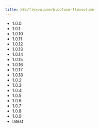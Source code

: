 ```yaml
---
title: k8s/flexvolume/blobfuse-flexvolume
---
```

- 1.0.0
- 1.0.1
- 1.0.10
- 1.0.11
- 1.0.12
- 1.0.13
- 1.0.14
- 1.0.15
- 1.0.16
- 1.0.17
- 1.0.18
- 1.0.2
- 1.0.3
- 1.0.4
- 1.0.5
- 1.0.6
- 1.0.7
- 1.0.8
- 1.0.9
- latest
